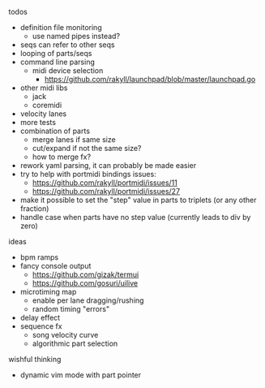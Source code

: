 todos

- definition file monitoring
  - use named pipes instead?
- seqs can refer to other seqs
- looping of parts/seqs
- command line parsing
  - midi device selection
    - https://github.com/rakyll/launchpad/blob/master/launchpad.go
- other midi libs
  - jack
  - coremidi
- velocity lanes
- more tests
- combination of parts
  - merge lanes if same size
  - cut/expand if not the same size?
  - how to merge fx?
- rework yaml parsing, it can probably be made easier
- try to help with portmidi bindings issues:
  - https://github.com/rakyll/portmidi/issues/11
  - https://github.com/rakyll/portmidi/issues/27
- make it possible to set the "step" value in parts
  to triplets (or any other fraction)
- handle case when parts have no step value (currently
  leads to div by zero)

ideas

- bpm ramps
- fancy console output
  - https://github.com/gizak/termui
  - https://github.com/gosuri/uilive
- microtiming map
  - enable per lane dragging/rushing
  - random timing "errors"
- delay effect
- sequence fx
  - song velocity curve
  - algorithmic part selection

wishful thinking

- dynamic vim mode with part pointer
